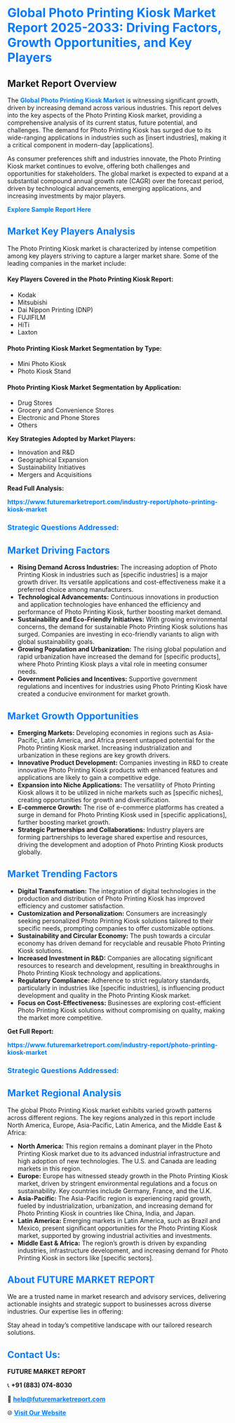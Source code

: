 <h1 style="color: #007BFF;">Global Photo Printing Kiosk Market Report 2025-2033: Driving Factors, Growth Opportunities, and Key Players</h1>

<section id="overview">
<h2>Market Report Overview</h2>
<p>The <a href="https://www.futuremarketreport.com/industry-report/photo-printing-kiosk-market" style="color: #007BFF; text-decoration: none;"><strong>Global Photo Printing Kiosk Market</strong></a> is witnessing significant growth, driven by increasing demand across various industries. This report delves into the key aspects of the Photo Printing Kiosk market, providing a comprehensive analysis of its current status, future potential, and challenges. The demand for Photo Printing Kiosk has surged due to its wide-ranging applications in industries such as [insert industries], making it a critical component in modern-day [applications].</p>
<p>As consumer preferences shift and industries innovate, the Photo Printing Kiosk market continues to evolve, offering both challenges and opportunities for stakeholders. The global market is expected to expand at a substantial compound annual growth rate (CAGR) over the forecast period, driven by technological advancements, emerging applications, and increasing investments by major players.</p>
</section>

<section id="overview">
<p><a href="https://www.futuremarketreport.com/request-sample/reportId=86882" style="color: #007BFF; text-decoration: none;"><strong>Explore Sample Report Here</strong></a></p>
</section>

<section id="key-players">
<h2 style="color: #007BFF;">Market Key Players Analysis</h2>
<p>The Photo Printing Kiosk market is characterized by intense competition among key players striving to capture a larger market share. Some of the leading companies in the market include:</p>
<h4>Key Players Covered in the Photo Printing Kiosk Report:</h4>
<ul><li>Kodak</li><li>Mitsubishi</li><li>Dai Nippon Printing (DNP)</li><li>FUJIFILM</li><li>HiTi</li><li>Laxton</li></ul>
<h4>Photo Printing Kiosk Market Segmentation by Type:</h4>
<ul><li>Mini Photo Kiosk</li><li>Photo Kiosk Stand</li></ul>

<h4>Photo Printing Kiosk Market Segmentation by Application:</h4>
<ul><li>Drug Stores</li><li>Grocery and Convenience Stores</li><li>Electronic and Phone Stores</li><li>Others</li></ul>
<p><strong>Key Strategies Adopted by Market Players:</strong></p>
<ul>
<li>Innovation and R&D</li>
<li>Geographical Expansion</li>
<li>Sustainability Initiatives</li>
<li>Mergers and Acquisitions</li>
</ul>
</section>

<section>
<p><strong>Read Full Analysis: </strong></p><a href="https://www.futuremarketreport.com/industry-report/photo-printing-kiosk-market" style="color: #007BFF; text-decoration: none;"><strong>https://www.futuremarketreport.com/industry-report/photo-printing-kiosk-market</strong></a>
<h3 style="color: #007BFF;">Strategic Questions Addressed:</h3>
</section>

<section id="driving-factors">
<h2 style="color: #007BFF;">Market Driving Factors</h2>
<ul>
<li><strong>Rising Demand Across Industries:</strong> The increasing adoption of Photo Printing Kiosk in industries such as [specific industries] is a major growth driver. Its versatile applications and cost-effectiveness make it a preferred choice among manufacturers.</li>
<li><strong>Technological Advancements:</strong> Continuous innovations in production and application technologies have enhanced the efficiency and performance of Photo Printing Kiosk, further boosting market demand.</li>
<li><strong>Sustainability and Eco-Friendly Initiatives:</strong> With growing environmental concerns, the demand for sustainable Photo Printing Kiosk solutions has surged. Companies are investing in eco-friendly variants to align with global sustainability goals.</li>
<li><strong>Growing Population and Urbanization:</strong> The rising global population and rapid urbanization have increased the demand for [specific products], where Photo Printing Kiosk plays a vital role in meeting consumer needs.</li>
<li><strong>Government Policies and Incentives:</strong> Supportive government regulations and incentives for industries using Photo Printing Kiosk have created a conducive environment for market growth.</li>
</ul>
</section>

<section id="growth-opportunities">
<h2 style="color: #007BFF;">Market Growth Opportunities</h2>
<ul>
<li><strong>Emerging Markets:</strong> Developing economies in regions such as Asia-Pacific, Latin America, and Africa present untapped potential for the Photo Printing Kiosk market. Increasing industrialization and urbanization in these regions are key growth drivers.</li>
<li><strong>Innovative Product Development:</strong> Companies investing in R&D to create innovative Photo Printing Kiosk products with enhanced features and applications are likely to gain a competitive edge.</li>
<li><strong>Expansion into Niche Applications:</strong> The versatility of Photo Printing Kiosk allows it to be utilized in niche markets such as [specific niches], creating opportunities for growth and diversification.</li>
<li><strong>E-commerce Growth:</strong> The rise of e-commerce platforms has created a surge in demand for Photo Printing Kiosk used in [specific applications], further boosting market growth.</li>
<li><strong>Strategic Partnerships and Collaborations:</strong> Industry players are forming partnerships to leverage shared expertise and resources, driving the development and adoption of Photo Printing Kiosk products globally.</li>
</ul>
</section>

<section id="trending-factors">
<h2 style="color: #007BFF;">Market Trending Factors</h2>
<ul>
<li><strong>Digital Transformation:</strong> The integration of digital technologies in the production and distribution of Photo Printing Kiosk has improved efficiency and customer satisfaction.</li>
<li><strong>Customization and Personalization:</strong> Consumers are increasingly seeking personalized Photo Printing Kiosk solutions tailored to their specific needs, prompting companies to offer customizable options.</li>
<li><strong>Sustainability and Circular Economy:</strong> The push towards a circular economy has driven demand for recyclable and reusable Photo Printing Kiosk solutions.</li>
<li><strong>Increased Investment in R&D:</strong> Companies are allocating significant resources to research and development, resulting in breakthroughs in Photo Printing Kiosk technology and applications.</li>
<li><strong>Regulatory Compliance:</strong> Adherence to strict regulatory standards, particularly in industries like [specific industries], is influencing product development and quality in the Photo Printing Kiosk market.</li>
<li><strong>Focus on Cost-Effectiveness:</strong> Businesses are exploring cost-efficient Photo Printing Kiosk solutions without compromising on quality, making the market more competitive.</li>
</ul>
</section>

<section>
<p><strong>Get Full Report: </strong></p><a href="https://www.futuremarketreport.com/industry-report/photo-printing-kiosk-market" style="color: #007BFF; text-decoration: none;"><strong>https://www.futuremarketreport.com/industry-report/photo-printing-kiosk-market</strong></a>
<h3 style="color: #007BFF;">Strategic Questions Addressed:</h3>
</section>


<section id="regional-analysis">
<h2 style="color: #007BFF;">Market Regional Analysis</h2>
<p>The global Photo Printing Kiosk market exhibits varied growth patterns across different regions. The key regions analyzed in this report include North America, Europe, Asia-Pacific, Latin America, and the Middle East & Africa:</p>
<ul>
<li><strong>North America:</strong> This region remains a dominant player in the Photo Printing Kiosk market due to its advanced industrial infrastructure and high adoption of new technologies. The U.S. and Canada are leading markets in this region.</li>
<li><strong>Europe:</strong> Europe has witnessed steady growth in the Photo Printing Kiosk market, driven by stringent environmental regulations and a focus on sustainability. Key countries include Germany, France, and the U.K.</li>
<li><strong>Asia-Pacific:</strong> The Asia-Pacific region is experiencing rapid growth, fueled by industrialization, urbanization, and increasing demand for Photo Printing Kiosk in countries like China, India, and Japan.</li>
<li><strong>Latin America:</strong> Emerging markets in Latin America, such as Brazil and Mexico, present significant opportunities for the Photo Printing Kiosk market, supported by growing industrial activities and investments.</li>
<li><strong>Middle East & Africa:</strong> The region’s growth is driven by expanding industries, infrastructure development, and increasing demand for Photo Printing Kiosk in sectors like [specific sectors].</li>
</ul>
</section>

<footer>
<h2 style="color: #007BFF;">About FUTURE MARKET REPORT</h2>
<p>We are a trusted name in market research and advisory services, delivering actionable insights and strategic support to businesses across diverse industries. Our expertise lies in offering:</p>

<p>Stay ahead in today’s competitive landscape with our tailored research solutions.</p>

<h2 style="color: #007BFF;">Contact Us:</h2>
<p><strong>FUTURE MARKET REPORT</strong></p>
<p>📞 <strong>+91 (883) 074-8030</strong></p>
<p>📧 <strong><a href="mailto:help@futuremarketreport.com" style="color: #007BFF;">help@futuremarketreport.com</a></strong></p>
<p>🌐 <strong><a href="https://www.futuremarketreport.com/" style="color: #007BFF;">Visit Our Website</a></strong></p>
</footer>